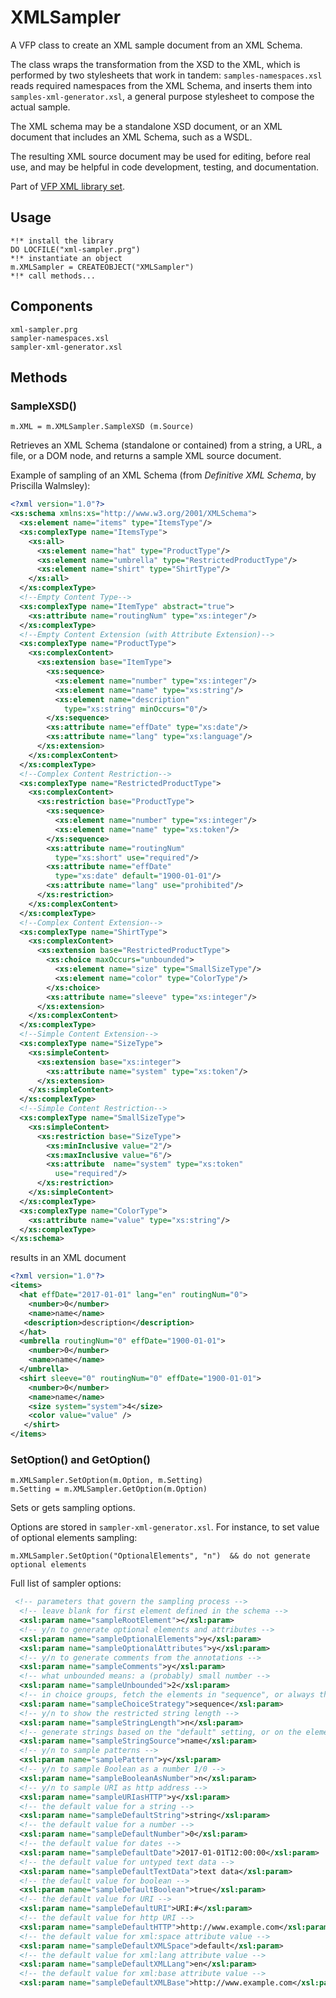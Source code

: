 # XMLSampler
A VFP class to create an XML sample document from an XML Schema.

The class wraps the transformation from the XSD to the XML, which is performed by two stylesheets that work in tandem: `samples-namespaces.xsl` reads required namespaces from the XML Schema, and inserts them into `samples-xml-generator.xsl`, a general purpose stylesheet to compose the actual sample.

The XML schema may be a standalone XSD document, or an XML document that includes an XML Schema, such as a WSDL.

The resulting XML source document may be used for editing, before real use, and may be helpful in code development, testing, and documentation.

Part of [VFP XML library set](README.md "VFP XML library set").

## Usage
```foxpro
*!* install the library
DO LOCFILE("xml-sampler.prg")
*!* instantiate an object
m.XMLSampler = CREATEOBJECT("XMLSampler")
*!* call methods...
```

## Components
```
xml-sampler.prg
sampler-namespaces.xsl
sampler-xml-generator.xsl
```

## Methods

### SampleXSD()
```foxpro
m.XML = m.XMLSampler.SampleXSD (m.Source)
```
Retrieves an XML Schema (standalone or contained) from a string, a URL, a file, or a DOM node, and returns a sample XML source document.

Example of sampling of an XML Schema (from *Definitive XML Schema*, by Priscilla Walmsley):
```xml
<?xml version="1.0"?>
<xs:schema xmlns:xs="http://www.w3.org/2001/XMLSchema">
  <xs:element name="items" type="ItemsType"/>
  <xs:complexType name="ItemsType">
    <xs:all>
      <xs:element name="hat" type="ProductType"/>
      <xs:element name="umbrella" type="RestrictedProductType"/>
      <xs:element name="shirt" type="ShirtType"/>
    </xs:all>
  </xs:complexType>
  <!--Empty Content Type-->
  <xs:complexType name="ItemType" abstract="true">
    <xs:attribute name="routingNum" type="xs:integer"/>
  </xs:complexType>
  <!--Empty Content Extension (with Attribute Extension)-->
  <xs:complexType name="ProductType">
    <xs:complexContent>
      <xs:extension base="ItemType">
        <xs:sequence>
          <xs:element name="number" type="xs:integer"/>
          <xs:element name="name" type="xs:string"/>
          <xs:element name="description"
            type="xs:string" minOccurs="0"/>
        </xs:sequence>
        <xs:attribute name="effDate" type="xs:date"/>
        <xs:attribute name="lang" type="xs:language"/>
      </xs:extension>
    </xs:complexContent>
  </xs:complexType>
  <!--Complex Content Restriction-->
  <xs:complexType name="RestrictedProductType">
    <xs:complexContent>
      <xs:restriction base="ProductType">
        <xs:sequence>
          <xs:element name="number" type="xs:integer"/>
          <xs:element name="name" type="xs:token"/>
        </xs:sequence>
        <xs:attribute name="routingNum"
          type="xs:short" use="required"/>
        <xs:attribute name="effDate"
          type="xs:date" default="1900-01-01"/>
        <xs:attribute name="lang" use="prohibited"/>
      </xs:restriction>
    </xs:complexContent>
  </xs:complexType>
  <!--Complex Content Extension-->
  <xs:complexType name="ShirtType">
    <xs:complexContent>
      <xs:extension base="RestrictedProductType">
        <xs:choice maxOccurs="unbounded">
          <xs:element name="size" type="SmallSizeType"/>
          <xs:element name="color" type="ColorType"/>
        </xs:choice>
        <xs:attribute name="sleeve" type="xs:integer"/>
      </xs:extension>
    </xs:complexContent>
  </xs:complexType>
  <!--Simple Content Extension-->
  <xs:complexType name="SizeType">
    <xs:simpleContent>
      <xs:extension base="xs:integer">
        <xs:attribute name="system" type="xs:token"/>
      </xs:extension>
    </xs:simpleContent>
  </xs:complexType>
  <!--Simple Content Restriction-->
  <xs:complexType name="SmallSizeType">
    <xs:simpleContent>
      <xs:restriction base="SizeType">
        <xs:minInclusive value="2"/>
        <xs:maxInclusive value="6"/>
        <xs:attribute  name="system" type="xs:token"
          use="required"/>
      </xs:restriction>
    </xs:simpleContent>
  </xs:complexType>
  <xs:complexType name="ColorType">
    <xs:attribute name="value" type="xs:string"/>
  </xs:complexType>
</xs:schema>
```
results in an XML document
```xml
<?xml version="1.0"?>
<items>
  <hat effDate="2017-01-01" lang="en" routingNum="0">
    <number>0</number>
    <name>name</name>
   <description>description</description>
  </hat>
  <umbrella routingNum="0" effDate="1900-01-01">
    <number>0</number>
    <name>name</name>
  </umbrella>
  <shirt sleeve="0" routingNum="0" effDate="1900-01-01">
    <number>0</number>
    <name>name</name>
    <size system="system">4</size>
    <color value="value" />
   </shirt>
</items>
```

### SetOption() and GetOption()
```foxpro
m.XMLSampler.SetOption(m.Option, m.Setting)
m.Setting = m.XMLSampler.GetOption(m.Option)
```
Sets or gets sampling options.

Options are stored in `sampler-xml-generator.xsl`. For instance, to set value of optional elements sampling:

```foxpro
m.XMLSampler.SetOption("OptionalElements", "n")  && do not generate optional elements
```
Full list of sampler options:
```xml
 <!-- parameters that govern the sampling process -->
  <!-- leave blank for first element defined in the schema -->
  <xsl:param name="sampleRootElement"></xsl:param>
  <!-- y/n to generate optional elements and attributes -->
  <xsl:param name="sampleOptionalElements">y</xsl:param>
  <xsl:param name="sampleOptionalAttributes">y</xsl:param>
  <!-- y/n to generate comments from the annotations -->
  <xsl:param name="sampleComments">y</xsl:param>
  <!-- what unbounded means: a (probably) small number -->
  <xsl:param name="sampleUnbounded">2</xsl:param>
  <!-- in choice groups, fetch the elements in "sequence", or always the "first", or "comment" all others -->
  <xsl:param name="sampleChoiceStrategy">sequence</xsl:param>
  <!-- y/n to show the restricted string length -->
  <xsl:param name="sampleStringLength">n</xsl:param>
  <!-- generate strings based on the "default" setting, or on the element/attribute "name"  -->
  <xsl:param name="sampleStringSource">name</xsl:param>
  <!-- y/n to sample patterns -->
  <xsl:param name="samplePattern">y</xsl:param>
  <!-- y/n to sample Boolean as a number 1/0 -->
  <xsl:param name="sampleBooleanAsNumber">n</xsl:param>
  <!-- y/n to sample URI as http address -->
  <xsl:param name="sampleURIasHTTP">y</xsl:param>
  <!-- the default value for a string -->
  <xsl:param name="sampleDefaultString">string</xsl:param>
  <!-- the default value for a number -->
  <xsl:param name="sampleDefaultNumber">0</xsl:param>
  <!-- the default value for dates -->
  <xsl:param name="sampleDefaultDate">2017-01-01T12:00:00</xsl:param>
  <!-- the default value for untyped text data -->
  <xsl:param name="sampleDefaultTextData">text data</xsl:param>
  <!-- the default value for boolean -->
  <xsl:param name="sampleDefaultBoolean">true</xsl:param>
  <!-- the default value for URI -->
  <xsl:param name="sampleDefaultURI">URI:#</xsl:param>
  <!-- the default value for http URI -->
  <xsl:param name="sampleDefaultHTTP">http://www.example.com</xsl:param>
  <!-- the default value for xml:space attribute value -->
  <xsl:param name="sampleDefaultXMLSpace">default</xsl:param>
  <!-- the default value for xml:lang attribute value -->
  <xsl:param name="sampleDefaultXMLLang">en</xsl:param>
  <!-- the default value for xml:base attribute value -->
  <xsl:param name="sampleDefaultXMLBase">http://www.example.com</xsl:param>
```
